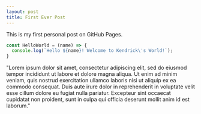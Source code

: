 ```yaml
---
layout: post
title: First Ever Post
---
```


This is my first personal post on GitHub Pages.

```javascript
const HelloWorld = (name) => {
  console.log(`Hello ${name}! Welcome to Kendrick\'s World!`);
}

```

"Lorem ipsum dolor sit amet, consectetur adipiscing elit, sed do eiusmod tempor incididunt ut labore et dolore magna aliqua. Ut enim ad minim veniam, quis nostrud exercitation ullamco laboris nisi ut aliquip ex ea commodo consequat. Duis aute irure dolor in reprehenderit in voluptate velit esse cillum dolore eu fugiat nulla pariatur. Excepteur sint occaecat cupidatat non proident, sunt in culpa qui officia deserunt mollit anim id est laborum."

